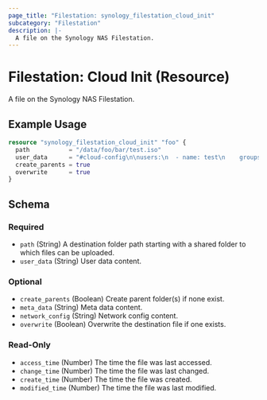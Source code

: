 ```yaml
---
page_title: "Filestation: synology_filestation_cloud_init"
subcategory: "Filestation"
description: |-
  A file on the Synology NAS Filestation.
---
```


# Filestation: Cloud Init (Resource)

A file on the Synology NAS Filestation.

## Example Usage

```terraform
resource "synology_filestation_cloud_init" "foo" {
  path           = "/data/foo/bar/test.iso"
  user_data      = "#cloud-config\n\nusers:\n  - name: test\n    groups: sudo\n    shell: /bin/bash\n    sudo: ['ALL=(ALL) NOPASSWD:ALL']\n    ssh_authorized_keys:\n      - ssh-rsa AAAAB3NzaC1yc2EAAAADAQABAAABgQDf7"
  create_parents = true
  overwrite      = true
}
```

<!-- schema generated by tfplugindocs -->
## Schema

### Required

- `path` (String) A destination folder path starting with a shared folder to which files can be uploaded.
- `user_data` (String) User data content.

### Optional

- `create_parents` (Boolean) Create parent folder(s) if none exist.
- `meta_data` (String) Meta data content.
- `network_config` (String) Network config content.
- `overwrite` (Boolean) Overwrite the destination file if one exists.

### Read-Only

- `access_time` (Number) The time the file was last accessed.
- `change_time` (Number) The time the file was last changed.
- `create_time` (Number) The time the file was created.
- `modified_time` (Number) The time the file was last modified.